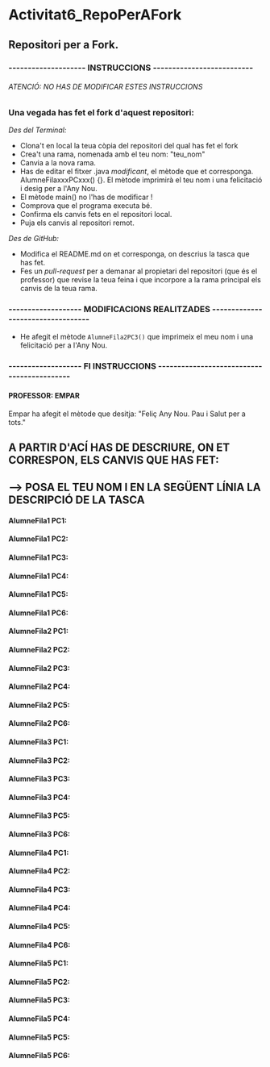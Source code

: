 # Activitat6_RepoPerAFork

## Repositori per a Fork.
### -------------------- INSTRUCCIONS --------------------------
###### ATENCIÓ: NO HAS DE MODIFICAR ESTES INSTRUCCIONS
### Una vegada has fet el fork d'aquest repositori:

*Des del Terminal:*

* Clona't en local la teua còpia del repositori del qual has fet el fork
* Crea't una rama, nomenada amb el teu nom:  "teu_nom"
* Canvia a la nova rama. 
* Has de editar el fitxer .java *modificant*, el mètode que et corresponga. AlumneFilaxxxPCxxx() {}. 
El mètode imprimirà el teu nom i una felicitació i desig per a l'Any Nou.
* El mètode main() no l'has de modificar !
* Comprova que el programa executa bé.
* Confirma els canvis fets en el repositori local.
* Puja els canvis al repositori remot.

*Des de GitHub:*

* Modifica el README.md on et corresponga, on descrius la tasca que has fet.
* Fes un *pull-request* per a demanar al propietari del repositori (que és el professor) que revise la teua feina i que incorpore a la rama principal els canvis de la teua rama.

### ------------------- MODIFICACIONS REALITZADES ----------------------------------
* He afegit el mètode `AlumneFila2PC3()` que imprimeix el meu nom i una felicitació per a l'Any Nou.


### ------------------- FI INSTRUCCIONS -------------------------------------------


#### PROFESSOR:   EMPAR
Empar ha afegit el mètode que desitja: "Feliç Any Nou.  Pau i Salut per a tots."


## A PARTIR D'ACÍ HAS DE DESCRIURE, ON ET CORRESPON, ELS CANVIS QUE HAS FET:
## --> POSA EL TEU NOM I EN LA SEGÜENT LÍNIA LA DESCRIPCIÓ DE LA TASCA


#### AlumneFila1 PC1: 


#### AlumneFila1 PC2:


#### AlumneFila1 PC3:


#### AlumneFila1 PC4:


#### AlumneFila1 PC5:


#### AlumneFila1 PC6:


#### AlumneFila2 PC1:


#### AlumneFila2 PC2:


#### AlumneFila2 PC3:


#### AlumneFila2 PC4:


#### AlumneFila2 PC5:


#### AlumneFila2 PC6:



#### AlumneFila3 PC1:


#### AlumneFila3 PC2:


#### AlumneFila3 PC3:


#### AlumneFila3 PC4:


#### AlumneFila3 PC5:


#### AlumneFila3 PC6:



#### AlumneFila4 PC1:


#### AlumneFila4 PC2:


#### AlumneFila4 PC3:


#### AlumneFila4 PC4:


#### AlumneFila4 PC5:


#### AlumneFila4 PC6:



#### AlumneFila5 PC1:


#### AlumneFila5 PC2:


#### AlumneFila5 PC3:


#### AlumneFila5 PC4:


#### AlumneFila5 PC5:


#### AlumneFila5 PC6:

